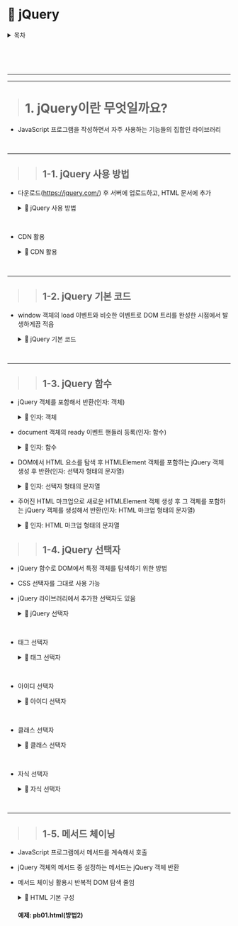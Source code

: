 # 📃 jQuery

<details>
<summary>목차</summary>

[1. jQuery이란 무엇일까요?](#1-jquery이란-무엇일까요)

- [1-1. jQuery 사용 방법](#1-1-jquery-사용-방법)
- [1-2. jQuery 기본 코드](#1-2-jquery-기본-코드)
- [1-3. jQuery 함수](#1-3-jquery-함수)
- [1-4. jQuery 선택자](#1-4-jquery-선택자)
- [1-5. 메서드 체이닝](#1-5-메서드-체이닝)

</details>

<br><br><br><hr><hr>

> # 1. jQuery이란 무엇일까요?
- JavaScript 프로그램을 작성하면서 자주 사용하는 기능들의 집합인 라이브러리

<br><hr>

>> ## 1-1. jQuery 사용 방법
- 다운로드(https://jquery.com/) 후 서버에 업로드하고, HTML 문서에 추가

    <details>
    <summary>💌 jQuery 사용 방법</summary>

    ```HTML
    <head>
        <!-- 다운 받은 위치의 jquery 집어넣기  -->
        <script src="jquery-3.7.1.min.js"></script>
        <script>
            // script 작업
        </script>
    </head>
    ```

    </details>

<br>

- CDN 활용
    <details>
    <summary>💌 CDN 활용 </summary>

    ```HTML
    <head>
        <!-- 다운 안 해도 CDN 적어 넣으면 사용 가능  -->
        <!-- 현재 상태는 버전을 따로 설정 안 해줘도 사람들이 많이 사용하는 버전으로 알아서 설정해줌 -->
        <script src="https://code.jquery.com/jquery.min.js"></script>
        <!-- 
            특정 버전을 선택해서 적으려면 
            https://code.jquery.com/jquery-3.7.1.min.js
            이런식으로 버전을 직접 적어주면 됨
        -->
        <script>
            // script 작업
        </script>
    </head>
    ```

    </details>

<br><hr>

>> ## 1-2. jQuery 기본 코드
- window 객체의 load 이벤트와 비슷한 이벤트로 DOM 트리를 완성한 시점에서 발생하게끔 적음

    <details>
    <summary>💌 jQuery 기본 코드</summary>

    ```javascript
    <script>
        // 첫 번째 방법
        jQuery(docuemnt).ready(funtion(){
            // 코드 작성
        });
        // 첫 번째 방법
        $(document).ready(function(){
            // 코드 작성
        });
        // 세 번째 방법. 다 같은 의미라 가장 간단한 세 번째 방법을 많이 쓰긴 함
        $(function(){
            // 코드 작성
        });
    </script>
    ```

    </details>

<br><hr>

>> ## 1-3. jQuery 함수

- jQuery 객체를 포함해서 반환(인자: 객체)

    <details>
    <summary>💌 인자: 객체</summary>

    ```javascript
        $(document).height();
    ```

    </details>

- document 객체의 ready 이벤트 핸들러 등록(인자: 함수)

    <details>
    <summary>💌 인자: 함수</summary>
    
    ```javascript
        $(funtion() {
            $('body').html('Hi');
        });
    ```

- DOM에서 HTML 요소를 탐색 후 HTMLElement 객체를 포함하는 jQuery 객체 생성 후 반환(인자: 선택자 형태의 문자열)
 
    <details>
    <summary>💌 인자: 선택자 형태의 문자열</summary>

    ```javascript
        $('#test').css('color', 'blue');
     ```

     </details>

 - 주어진 HTML 마크업으로 새로운 HTMLElement 객체 생성 후 그 객체를 포함하는 jQuery 객체를 생성해서 반환(인자: HTML 마크업 형태의 문자열)

    <details>
    <summary>💌 인자: HTML 마크업 형태의 문자열</summary>

    ```javascript
        $('<span>NEW</span>').appendTo('.new');
    ```

    </details>

>> ## 1-4. jQuery 선택자

- jQuery 함수로 DOM에서 특정 객체를 탐색하기 위한 방법
- CSS 선택자를 그대로 사용 가능
- jQuery 라이브러리에서 추가한 선택자도 있음

    <details>
    <summary>💌 jQuery 선택자</summary>

    ```HTML
        <script>
            // $기호가 단독으로 쓰이면 jQuery 함수 별칭
            $('#test').css('color', 'blue');

            // JavaScript 에서는 아래와 같이 쓰임 -->
            // document.querySelector('#test').style.color = 'blue';
        </script>
    ```

    </details>

<br>

- 태그 선택자

    <details>
    <summary>💌 태그 선택자</summary>

    ```HTML
        <p>HI</p>
        <script>
            $('p').css('color', 'blue');
        </script>
    ```

    </details>

<br>

- 아이디 선택자

    <details>
    <summary>💌 아이디 선택자</summary>

    ```HTML
        <p id='hi'>HI</p>
        <script>
            $('#hi').css('color', 'blue');
        </script>
    ```

    </details>

<br>

- 클래스 선택자

    <details>
    <summary>💌 클래스 선택자</summary>

    ```HTML
        <p class='hi'>HI</p>
        <p class='hi'>HEllo</p>
        <script>
            $('.hi').css('color', 'blue');
            <!-- jQuery 객체의 메서드들은 jQuery 객체에 담겨 있는 HTMLElement 객체가 몇 개인지에 상관없이 메서드 내부에서 반복문으로 순차적으로 조작(자바스크립트러처럼 for문 필요 없음) -->
        </script>
    ```

    </details>

<br>

- 자식 선택자

    <details>
    <summary>💌 자식 선택자</summary>

    ```HTML
        <ul>
            <li>Red</li>
            <li>Blue<span>Gray<span></li>
        </ul>
        <script>
            <!-- 자식 선택자 -->
            $('ul > li').css('color', 'red');
            <!-- 후손 선택자 -->
            $('ul span').css('font-weight', 'bold');
        </script>
    ```

    </details>

<br><hr>

>> ## 1-5. 메서드 체이닝
- JavaScript 프로그램에서 메서드를 계속해서 호출
- jQuery 객체의 메서드 중 설정하는 메서드는 jQuery 객체 반환
- 메서드 체이닝 활용시 반복적 DOM 탐색 줄임

    <details>
    <summary>💌 HTML 기본 구성</summary>

    ```HTML
    <script>
        $('.hi').css('color', 'red')
            .add('.hello').css('font-weight', 'bold');
    </script>
    ```

    </details>

    #### 예제: pb01.html(방법2) 